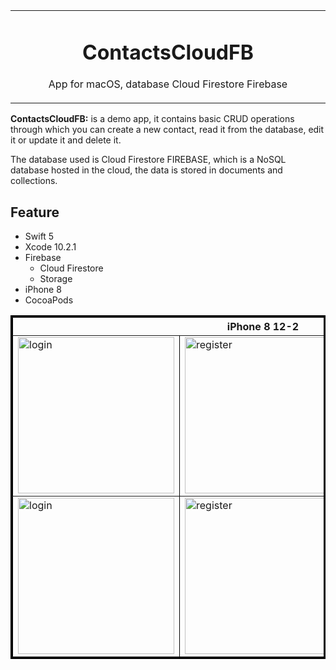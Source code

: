 <table align="center"><tr><td align="center" width="9999">

# ContactsCloudFB

App for macOS, database Cloud Firestore Firebase
</td></tr></table>


<strong>ContactsCloudFB:</strong> is a demo app, it contains basic CRUD operations through which you can create a new contact, read it from the database, edit it or update it and delete it.

The database used is Cloud Firestore FIREBASE, which is a NoSQL database hosted in the cloud, the data is stored in documents and collections.

## Feature
- Swift 5
- Xcode 10.2.1
- Firebase
     - Cloud Firestore
     - Storage
- iPhone 8
- CocoaPods

<table border="3" bordercolor="black" align="center">
    <tr>
        <th colspan="3">iPhone 8 12-2 </th> 
    </tr>
    <tr>
        <td><img src="https://user-images.githubusercontent.com/10947013/57710566-7ea89100-766d-11e9-9105-10a36af20b03.png"             width="250" alt="login"></td>
        <td><img src="https://user-images.githubusercontent.com/10947013/57710662-a861b800-766d-11e9-8335-a5c39aaf10ed.png"             width="250" alt="register"></td>
        <td><img src="https://user-images.githubusercontent.com/10947013/57710718-bdd6e200-766d-11e9-8ec5-4d66d808ac5e.png"              width="250" alt="profile"></td>      
    </tr>    
 <tr>
        <td><img src="https://user-images.githubusercontent.com/10947013/57710808-e9f26300-766d-11e9-9427-1e83982df9b2.png"             width="250" alt="login"></td>
        <td><img src="https://user-images.githubusercontent.com/10947013/57710839-fecef680-766d-11e9-91af-e373cb3202d3.png"             width="250" alt="register"></td>
        <td><img src="https://user-images.githubusercontent.com/10947013/57710895-10b09980-766e-11e9-9c5d-8ba33ec6a651.png"              width="250" alt="profile"></td>      
    </tr>
</table>

